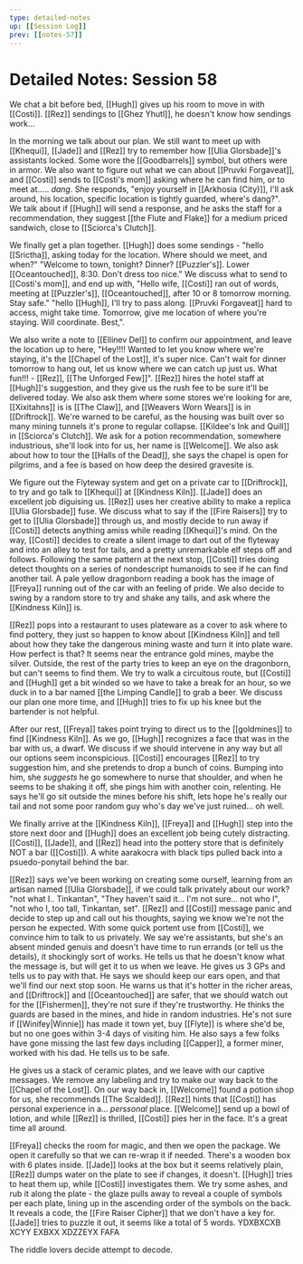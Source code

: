 ```yaml
---
type: detailed-notes
up: [[Session Log]]
prev: [[notes-57]]
---
```


# Detailed Notes: Session 58

We chat a bit before bed, [[Hugh]] gives up his room to move in with [[Costi]]. [[Rez]] sendings to [[Ghez Yhutl]], he doesn't know how sendings work... 

In the morning we talk about our plan. We still want to meet up with [[Khequi]], [[Jade]] and [[Rez]] try to remember how [[Ulia Glorsbade]]'s assistants locked. Some wore the [[Goodbarrels]] symbol, but others were in armor. We also want to figure out what we can about [[Pruvki Forgaveat]], and [[Costi]] sends to [[Costi's mom]] asking where he can find him, or to meet at..... *dang*. She responds, "enjoy yourself in [[Arkhosia (City)]], I'll ask around, his location, specific location is tightly guarded, where's dang?". We talk about if [[Hugh]] will send a response, and he asks the staff for a recommendation, they suggest [[the Flute and Flake]] for a medium priced sandwich, close to [[Sciorca's Clutch]]. 

We finally get a plan together. [[Hugh]] does some sendings - "hello [[Srictha]], asking today for the location. Where should we meet, and when?" "Welcome to town, tonight? Dinner? [[Puzzler's]]. Lower [[Oceantouched]], 8:30. Don't dress too nice." We discuss what to send to [[Costi's mom]], and end up with, "Hello wife, [[Costi]] ran out of words, meeting at [[Puzzler's]], [[Oceantouched]], after 10 or 8 tomorrow morning. Stay safe." "hello [[Hugh]], I'll try to pass along. [[Pruvki Forgaveat]] hard to access, might take time. Tomorrow, give me location of where you're staying. Will coordinate. Best,". 

We also write a note to [[Ellinev Del]] to confirm our appointment, and leave the location up to here, "Hey!!!! Wanted to let you know where we're staying, it's the [[Chapel of the Lost]], it's super nice. Can't wait for dinner tomorrow to hang out, let us know where we can catch up just us. What fun!!! - [[Rez]], [[The Unforged Few]]". [[Rez]] hires the hotel staff at [[Hugh]]'s suggestion, and they give us the rush fee to be sure it'll be delivered today. We also ask them where some stores we're looking for are, [[Xixitahns]] is is [[The Claw]], and [[Weavers Worn Wears]] is in [[Driftrock]]. We're warned to be careful, as the housing was built over so many mining tunnels it's prone to regular collapse.  [[Kildee's Ink and Quill]]  in [[Sciorca's Clutch]]. We ask for a potion recommendation, somewhere industrious, she'll look into for us, her name is [[Welcome]]. We also ask about how to tour the [[Halls of the Dead]], she says the chapel is open for pilgrims, and a fee is based on how deep the desired gravesite is. 

We figure out the Flyteway system and get on a private car to [[Driftrock]], to try and go talk to [[Khequi]] at [[Kindness Kiln]]. [[Jade]] does an excellent job diguising us. [[Rez]] uses her creative ability to make a replica [[Ulia Glorsbade]] fuse. We discuss what to say if the [[Fire Raisers]] try to get to [[Ulia Glorsbade]] through us, and mostly decide to run away if [[Costi]] detects anything amiss while reading [[Khequi]]'s mind. On the way, [[Costi]] decides to create a silent image to dart out of the flyteway and into an alley to test for tails, and a pretty unremarkable elf steps off and follows. Following the same pattern at the next stop, [[Costi]] tries doing detect thoughts on a series of nondescript humanoids to see if he can find another tail. A pale yellow dragonborn reading a book has the image of [[Freya]] running out of the car with an feeling of pride. We also decide to swing by a random store to try and shake any tails, and ask where the [[Kindness Kiln]] is. 

[[Rez]] pops into a restaurant to uses plateware as a cover to ask where to find pottery, they just so happen to know about [[Kindness Kiln]] and tell about how they take the dangerous mining waste and turn it into plate ware. How perfect is that? It seems near the entrance gold mines, maybe the silver. Outside, the rest of the party tries to keep an eye on the dragonborn, but can't seems to find them. We try to walk a circuitous route, but [[Costi]] and [[Hugh]] get a bit winded so we have to take a break for an hour, so we duck in to a bar named [[the Limping Candle]] to grab a beer. We discuss our plan one more time, and [[Hugh]] tries to fix up his knee but the bartender is not helpful. 

After our rest, [[Freya]] takes point trying to direct us to the [[goldmines]] to find [[Kindness Kiln]]. As we go, [[Hugh]] recognizes a face that was in the bar with us, a dwarf. We discuss if we should intervene in any way but all our options seem inconspicious. [[Costi]] encourages [[Rez]] to try suggestion him, and she pretends to drop a bunch of coins. Bumping into him, she *suggests* he go somewhere to nurse that shoulder, and when he seems to be shaking it off, she pings him with another coin, relenting. He says he'll go sit outside the mines before his shift, lets hope he's really our tail and not some poor random guy who's day we've just ruined... oh well.

We finally arrive at the [[Kindness Kiln]], [[Freya]] and [[Hugh]] step into the store next door and [[Hugh]] does an excellent job being cutely distracting. [[Costi]], [[Jade]], and [[Rez]] head into the pottery store that is definitely NOT a bar ([[Costi]]). A white aarakocra with black tips pulled back into a psuedo-ponytail behind the bar. 

[[Rez]] says we've been working on creating some ourself, learning from an artisan named [[Ulia Glorsbade]], if we could talk privately about our work? "not what I.. Tinkantan", "They haven't said it... I'm not sure... not who I", "not who I, too tall, Tinkantan, set". [[Rez]] and [[Costi]] message panic and decide to step up and call out his thoughts, saying we know we're not the person he expected. With some quick portent use from [[Costi]], we convince him to talk to us privately. We say we're assistants, but she's an absent minded genuis and doesn't have time to run errands (or tell us the details), it shockingly sort of works. He tells us that he doesn't know what the message is, but will get it to us when we leave. He gives us 3 GPs and tells us to pay with that. He says we should keep our ears open, and that we'll find our next stop soon. He warns us that it's hotter in the richer areas, and [[Driftrock]] and [[Oceantouched]] are safer, that we should watch out for the [[Fishermen]], they're not sure if they're trustworthy. He thinks the guards are based in the mines, and hide in random industries. He's not sure if [[Winifey|Winnie]] has made it town yet, buy [[Flyte]] is where she'd be, but no one goes within 3-4 days of visiting him. He also says a few folks have gone missing the last few days including [[Capper]], a former miner, worked with his dad. He tells us to be safe.

He gives us a stack of ceramic plates, and we leave with our captive messages. We remove any labeling and try to make our way back to the [[Chapel of the Lost]]. On our way back in, [[Welcome]] found a potion shop for us, she recommends [[The Scalded]]. [[Rez]] hints that [[Costi]] has personal experience in a... *perssonal* place. [[Welcome]] send up a bowl of lotion, and while [[Rez]] is thrilled, [[Costi]] pies her in the face. It's a great time all around. 

[[Freya]] checks the room for magic, and then we open the package. We open it carefully so that we can re-wrap it if needed. There's a wooden box with 6 plates inside. [[Jade]] looks at the box but it seems relatively plain, [[Rez]] dumps water on the plate to see if changes, it doesn't. [[Hugh]] tries to heat them up, while [[Costi]] investigates them. We try some ashes, and rub it along the plate - the glaze pulls away to reveal a couple of symbols per each plate, lining up in the ascending order of the symbols on the back. It reveals a code, the [[Fire Raiser Cipher]] that we don't have a key for. [[Jade]] tries to puzzle it out, it seems like a total of 5 words. YDXBXCXB XCYY EXBXX XDZZEYX FAFA

The riddle lovers decide attempt to decode. 


